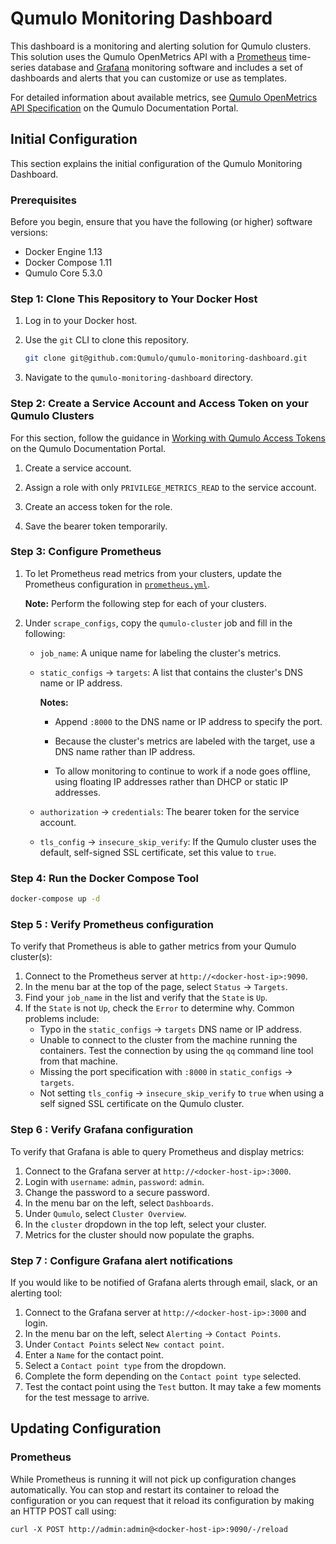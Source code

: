 # Qumulo Monitoring Dashboard
This dashboard is a monitoring and alerting solution for Qumulo clusters. This solution uses the Qumulo OpenMetrics API with a [Prometheus](https://prometheus.io/) time-series database and [Grafana](http://grafana.org/) monitoring software and includes a set of dashboards and alerts that you can customize or use as templates.

For detailed information about available metrics, see
[Qumulo OpenMetrics API Specification](https://docs.qumulo.com/administrator-guide/qumulo-core/openmetrics-api-specification.html) on the Qumulo Documentation Portal.

## Initial Configuration
This section explains the initial configuration of the Qumulo Monitoring Dashboard.

### Prerequisites
Before you begin, ensure that you have the following (or higher) software versions:

* Docker Engine 1.13
* Docker Compose 1.11
* Qumulo Core 5.3.0


### Step 1: Clone This Repository to Your Docker Host

1. Log in to your Docker host.

1. Use the `git` CLI to clone this repository.

   ```bash
   git clone git@github.com:Qumulo/qumulo-monitoring-dashboard.git
   ```

1. Navigate to the `qumulo-monitoring-dashboard` directory.


### Step 2: Create a Service Account and Access Token on your Qumulo Clusters
For this section, follow the guidance in [Working with Qumulo Access Tokens](https://docs.qumulo.com/administrator-guide/qumulo-core/access-tokens.html) on the Qumulo Documentation Portal.

1. Create a service account.

1. Assign a role with only `PRIVILEGE_METRICS_READ` to the service account.

1. Create an access token for the role.

1. Save the bearer token temporarily.


### Step 3: Configure Prometheus
1. To let Prometheus read metrics from your clusters, update the Prometheus configuration in [`prometheus.yml`](/prometheus/prometheus.yml#L21-L21).

   **Note:** Perform the following step for each of your clusters.

1. Under `scrape_configs`, copy the `qumulo-cluster` job and fill in the following:

   * `job_name`: A unique name for labeling the cluster's metrics.

   * `static_configs` -> `targets`: A list that contains the cluster's DNS name or IP address.

     **Notes:**
     
       * Append `:8000` to the DNS name or IP address to specify the port.
    
       * Because the cluster's metrics are labeled with the target, use a DNS name rather than IP address.
     
       * To allow monitoring to continue to work if a node goes offline, using floating IP addresses rather than DHCP or static IP addresses.

    * `authorization` -> `credentials`: The bearer token for the service account.

    * `tls_config` -> `insecure_skip_verify`: If the Qumulo cluster uses the default, self-signed SSL certificate, set this value to `true`.


### Step 4: Run the Docker Compose Tool

```bash
docker-compose up -d
```

### Step 5 : Verify Prometheus configuration
To verify that Prometheus is able to gather metrics from your Qumulo cluster(s):
1. Connect to the Prometheus server at `http://<docker-host-ip>:9090`.
2. In the menu bar at the top of the page, select `Status` -> `Targets`.
3. Find your `job_name` in the list and verify that the `State` is `Up`.
4. If the `State` is not `Up`, check the `Error` to determine why. Common problems include:
    * Typo in the `static_configs` -> `targets` DNS name or IP address.
    * Unable to connect to the cluster from the machine running the containers. Test the connection
    by using the `qq` command line tool from that machine.
    * Missing the port specification with `:8000` in `static_configs` -> `targets`.
    * Not setting `tls_config` -> `insecure_skip_verify` to `true` when using a self signed SSL
    certificate on the Qumulo cluster.

### Step 6 : Verify Grafana configuration
To verify that Grafana is able to query Prometheus and display metrics:
1. Connect to the Grafana server at `http://<docker-host-ip>:3000`.
2. Login with `username`: `admin`, `password`: `admin`.
3. Change the password to a secure password.
4. In the menu bar on the left, select `Dashboards`.
5. Under `Qumulo`, select `Cluster Overview`.
6. In the `cluster` dropdown in the top left, select your cluster.
7. Metrics for the cluster should now populate the graphs.

### Step 7 : Configure Grafana alert notifications
If you would like to be notified of Grafana alerts through email, slack, or an alerting tool:
1. Connect to the Grafana server at `http://<docker-host-ip>:3000` and login.
2. In the menu bar on the left, select `Alerting` -> `Contact Points`.
3. Under `Contact Points` select `New contact point`.
4. Enter a `Name` for the contact point.
5. Select a `Contact point type` from the dropdown.
6. Complete the form depending on the `Contact point type` selected.
7. Test the contact point using the `Test` button. It may take a few moments for the test message to
  arrive.


## Updating Configuration
### Prometheus
While Prometheus is running it will not pick up configuration changes automatically. You can stop
and restart its container to reload the configuration or you can request that it reload its
configuration by making an HTTP POST call using:
```
curl -X POST http://admin:admin@<docker-host-ip>:9090/-/reload
```
